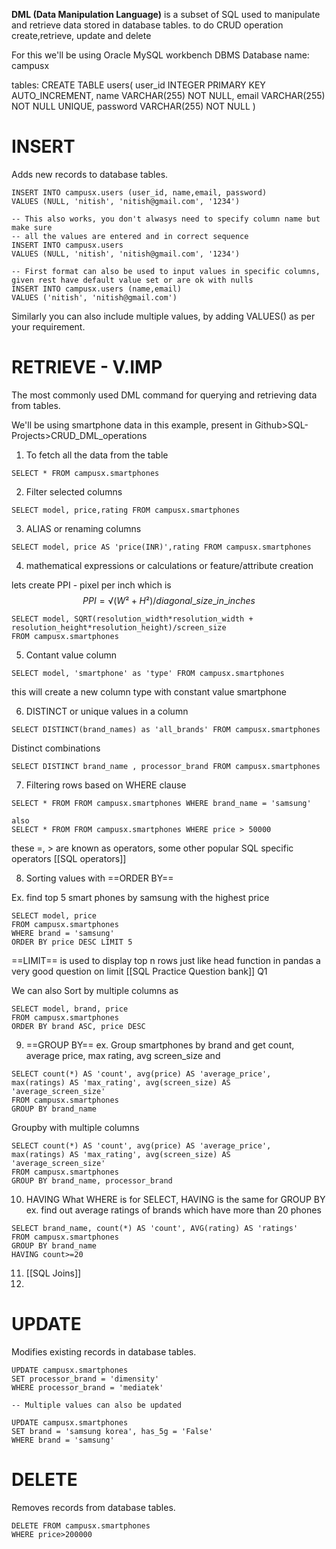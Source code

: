 **DML (Data Manipulation Language)** is a subset of SQL used to manipulate and retrieve data stored in database tables. to do CRUD operation create,retrieve, update and delete

For this we'll be using Oracle MySQL workbench DBMS
Database name: campusx

tables:
CREATE TABLE users(
	user_id INTEGER PRIMARY KEY AUTO_INCREMENT,
    name VARCHAR(255) NOT NULL,
    email VARCHAR(255) NOT NULL UNIQUE,
    password VARCHAR(255) NOT NULL
    )
# INSERT
Adds new records to database tables.
```
INSERT INTO campusx.users (user_id, name,email, password)
VALUES (NULL, 'nitish', 'nitish@gmail.com', '1234')

-- This also works, you don't alwasys need to specify column name but make sure 
-- all the values are entered and in correct sequence
INSERT INTO campusx.users
VALUES (NULL, 'nitish', 'nitish@gmail.com', '1234')

-- First format can also be used to input values in specific columns, given rest have default value set or are ok with nulls
INSERT INTO campusx.users (name,email)
VALUES ('nitish', 'nitish@gmail.com')
```
 Similarly you can also include multiple values, by adding VALUES() as per your requirement.


# RETRIEVE - V.IMP
The most commonly used DML command for querying and retrieving data from tables.

We'll be using smartphone data in this example, present in Github>SQL-Projects>CRUD_DML_operations

1. To fetch all the data from the table
```
SELECT * FROM campusx.smartphones
```

2. Filter selected columns
```
SELECT model, price,rating FROM campusx.smartphones
```

3. ALIAS or renaming columns
```
SELECT model, price AS 'price(INR)',rating FROM campusx.smartphones
```

4. mathematical expressions or calculations or feature/attribute creation

lets create PPI - pixel per inch which is 
$$
PPI = √(W² + H²) / diagonal\_size\_in\_inches
$$
```
SELECT model, SQRT(resolution_width*resolution_width + resolution_height*resolution_height)/screen_size 
FROM campusx.smartphones
```

5. Contant value column
```
SELECT model, 'smartphone' as 'type' FROM campusx.smartphones
```

this will create a new column type with constant value smartphone

6. DISTINCT or unique values in a column
```
SELECT DISTINCT(brand_names) as 'all_brands' FROM campusx.smartphones
```

Distinct combinations

```
SELECT DISTINCT brand_name , processor_brand FROM campusx.smartphones
```

7. Filtering rows based on WHERE clause
```
SELECT * FROM FROM campusx.smartphones WHERE brand_name = 'samsung'

also
SELECT * FROM FROM campusx.smartphones WHERE price > 50000
```

these =, > are known as operators, some other popular SQL specific operators
[[SQL operators]]

8. Sorting values with ==ORDER BY==

Ex. find top 5 smart phones by samsung with the highest price
```
SELECT model, price
FROM campusx.smartphones
WHERE brand = 'samsung'
ORDER BY price DESC LIMIT 5
```

==LIMIT== is used to display top n rows just like head function in pandas
a very good question on limit [[SQL Practice Question bank]] Q1

We can also Sort by multiple columns as
```
SELECT model, brand, price
FROM campusx.smartphones
ORDER BY brand ASC, price DESC
```

9. ==GROUP BY==
ex. Group smartphones by brand and get count, average price, max rating, avg screen_size and 
```
SELECT count(*) AS 'count', avg(price) AS 'average_price',
max(ratings) AS 'max_rating', avg(screen_size) AS 'average_screen_size'
FROM campusx.smartphones
GROUP BY brand_name
```

Groupby with multiple columns
```
SELECT count(*) AS 'count', avg(price) AS 'average_price',
max(ratings) AS 'max_rating', avg(screen_size) AS 'average_screen_size'
FROM campusx.smartphones
GROUP BY brand_name, processor_brand
```

10. HAVING
What WHERE is for SELECT, HAVING is the same for GROUP BY 
ex. find out average ratings of brands which have more than 20 phones
```
SELECT brand_name, count(*) AS 'count', AVG(rating) AS 'ratings'
FROM campusx.smartphones
GROUP BY brand_name
HAVING count>=20
```

11. [[SQL Joins]]
12. 
# UPDATE
Modifies existing records in database tables.

```
UPDATE campusx.smartphones
SET processor_brand = 'dimensity'
WHERE processor_brand = 'mediatek'

-- Multiple values can also be updated

UPDATE campusx.smartphones
SET brand = 'samsung korea', has_5g = 'False'
WHERE brand = 'samsung'
```


# DELETE
Removes records from database tables.

```
DELETE FROM campusx.smartphones
WHERE price>200000
```